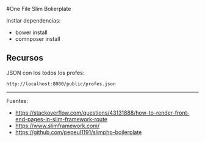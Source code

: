 #One File Slim Bolierplate

Instlar dependencias:

+ bower install
+ comnposer install

## Recursos

JSON con los todos los profes:

    http://localhost:8080/public/profes.json

---

Fuentes:

+ https://stackoverflow.com/questions/43131888/how-to-render-front-end-pages-in-slim-framework-route
+ https://www.slimframework.com/
+ https://github.com/pepeul1191/slimphp-boilerplate
